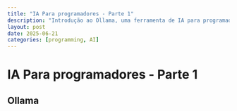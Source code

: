 ```yaml
---
title: "IA Para programadores - Parte 1"
description: "Introdução ao Ollama, uma ferramenta de IA para programadores."
layout: post
date: 2025-06-21
categories: [programming, AI]
---
```

# IA Para programadores - Parte 1

## Ollama

